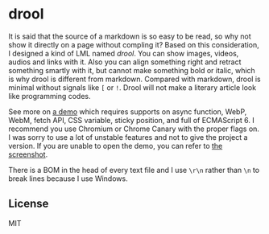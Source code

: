 # drool

It is said that the source of a markdown is so easy to be read, so why not show it directly on a page without compling it? Based on this consideration, I designed a kind of LML named *drool*. You can show images, videos, audios and links with it. Also you can align something right and retract something smartly with it, but cannot make something bold or italic, which is why drool is different from markdown. Compared with markdown, drool is minimal without signals like `[` or `!`. Drool will not make a literary article look like programming codes.

See more on [a demo](https://dou4cc.github.io/drool/demo.html?./demo.en.drool) which requires supports on async function, WebP, WebM, fetch API, CSS variable, sticky position, and full of ECMAScript 6. I recommend you use Chromium or Chrome Canary with the proper flags on. I was sorry to use a lot of unstable features and not to give the project a version. If you are unable to open the demo, you can refer to [the screenshot](https://dou4cc.github.io/drool/screenshot.en.png).

There is a BOM in the head of every text file and I use `\r\n` rather than `\n` to break lines because I use Windows.

## License
MIT
